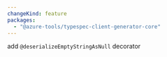 ```yaml
---
changeKind: feature
packages:
  - "@azure-tools/typespec-client-generator-core"
---
```


add `@deserializeEmptyStringAsNull` decorator
